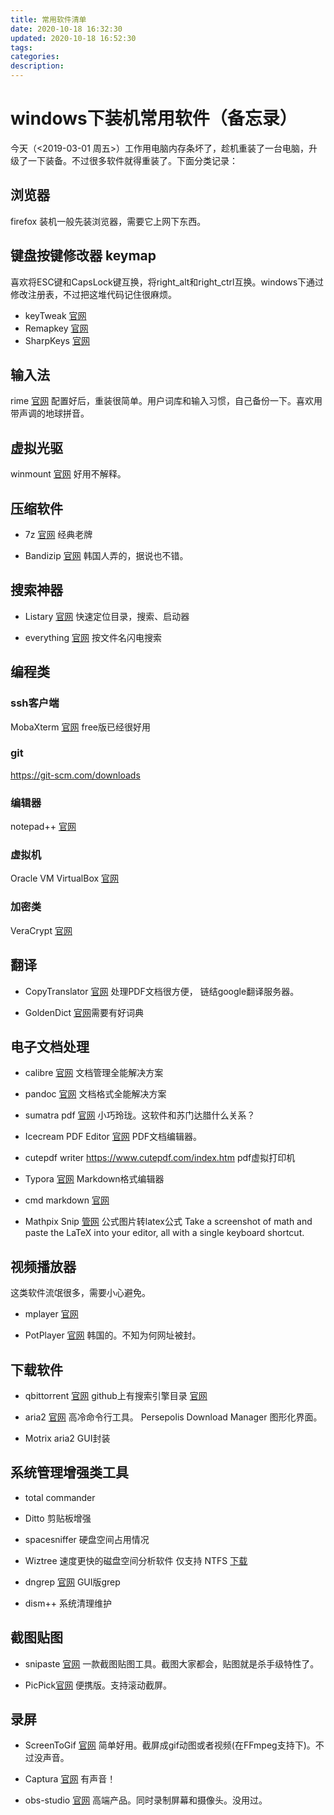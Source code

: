 ```yaml
---
title: 常用软件清单
date: 2020-10-18 16:32:30
updated: 2020-10-18 16:52:30
tags:
categories:
description:
---
```

# windows下装机常用软件（备忘录）

今天（<2019-03-01 周五>）工作用电脑内存条坏了，趁机重装了一台电脑，升级了一下装备。不过很多软件就得重装了。下面分类记录：

<!--more-->

## 浏览器

firefox  装机一般先装浏览器，需要它上网下东西。

## 键盘按键修改器 keymap
喜欢将ESC键和CapsLock键互换，将right_alt和right_ctrl互换。windows下通过修改注册表，不过把这堆代码记住很麻烦。

- keyTweak  [官网](https://keytweak.en.softonic.com/)
- Remapkey [官网]( http://www.remapkey.com/)
- SharpKeys [官网](http://www.github.com/randyrants/sharpkeys)

## 输入法

rime  [官网](https://rime.im/) 配置好后，重装很简单。用户词库和输入习惯，自己备份一下。喜欢用带声调的地球拼音。

## 虚拟光驱

winmount  [官网](http://winmount.com/) 好用不解释。

## 压缩软件

- 7z [官网]( https://www.7-zip.org/) 经典老牌

- Bandizip [官网](https://www.bandisoft.com/bandizip/) 韩国人弄的，据说也不错。

## 搜索神器

- Listary [官网](https://www.listary.com/download)  快速定位目录，搜索、启动器

- everything [官网](https://www.voidtools.com/zh-cn/) 按文件名闪电搜索


## 编程类

### ssh客户端

MobaXterm [官网](https://mobaxterm.mobatek.net/download.html)  free版已经很好用

### git

https://git-scm.com/downloads

### 编辑器

notepad++ [官网](https://notepad-plus-plus.org/)

### 虚拟机

Oracle VM VirtualBox  [官网](https://www.virtualbox.org/)

### 加密类
VeraCrypt  [官网](https://www.veracrypt.fr/en/Home.html)


## 翻译

- CopyTranslator [官网](https://github.com/CopyTranslator/CopyTranslator) 处理PDF文档很方便， 链结google翻译服务器。

- GoldenDict [官网](http://www.goldendict.org/)需要有好词典

## 电子文档处理

- calibre [官网](https://calibre-ebook.com/) 文档管理全能解决方案

- pandoc [官网](http://pandoc.org/) 文档格式全能解决方案

- sumatra pdf [官网](https://download.cnet.com/Sumatra-PDF/3000-18497_4-10698785.html) 小巧玲珑。这软件和苏门达腊什么关系？

- Icecream PDF Editor [官网](https://icecreamapps.com/PDF-Editor/)  PDF文档编辑器。
- cutepdf writer https://www.cutepdf.com/index.htm  pdf虚拟打印机

- Typora  [官网](https://typora.io/) Markdown格式编辑器

- cmd markdown [官网](https://www.zybuluo.com/mdeditor)
- Mathpix Snip [管网](https://mathpix.com/) 公式图片转latex公式 Take a screenshot of math and paste the LaTeX into your editor, all with a single keyboard shortcut.

## 视频播放器

这类软件流氓很多，需要小心避免。

- mplayer  [官网](http://mplayer.org.cn/)

- PotPlayer [官网](http://potplayer.daum.net/?lang=zh_CN)  韩国的。不知为何网址被封。

## 下载软件

- qbittorrent  [官网](https://www.qbittorrent.org/) github上有搜索引擎目录 [官网](https://github.com/qbittorrent/search-plugins/wiki/Unofficial-search-plugins)

- aria2 [官网](https://aria2.github.io/) 高冷命令行工具。 Persepolis
  Download Manager 图形化界面。
- Motrix  aria2 GUI封装

## 系统管理增强类工具

- total commander

- Ditto   剪贴板增强

- spacesniffer 硬盘空间占用情况

- Wiztree  速度更快的磁盘空间分析软件 仅支持 NTFS  [下载](https://antibody-software.com/web/software/software/wiztree-finds-the-files-and-folders-using-the-most-disk-space-on-your-hard-drive/)

- dngrep [官网](http://dngrep.github.io/)  GUI版grep

- dism++  系统清理维护

## 截图贴图

- snipaste [官网](http://www.snapfiles.com/get/snipaste.html)  一款截图贴图工具。截图大家都会，贴图就是杀手级特性了。


- PicPick[官网](https://picpick.app/zh/) 便携版。支持滚动截屏。

## 录屏

- ScreenToGif [官网](https://github.com/NickeManarin/ScreenToGif) 简单好用。截屏成gif动图或者视频(在FFmpeg支持下)。不过没声音。

- Captura [官网](https://github.com/MathewSachin/Captura) 有声音！

- obs-studio [官网](https://github.com/obsproject/obs-studio) 高端产品。同时录制屏幕和摄像头。没用过。

